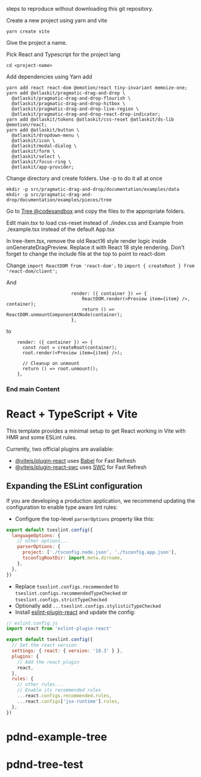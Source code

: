 steps to reproduce without downloading this git repository.

Create a new project using yarn and vite

```yarn create vite```

Give the project a name. 

Pick React and Typescript for the project lang

```cd <project-name>```

Add dependencies using Yarn add

```
yarn add react react-dom @emotion/react tiny-invariant memoize-one;
yarn add @atlaskit/pragmatic-drag-and-drop \
  @atlaskit/pragmatic-drag-and-drop-flourish \
  @atlaskit/pragmatic-drag-and-drop-hitbox \
  @atlaskit/pragmatic-drag-and-drop-live-region \
  @atlaskit/pragmatic-drag-and-drop-react-drop-indicator;
yarn add @atlaskit/tokens @atlaskit/css-reset @atlaskit/ds-lib @emotion/react;
yarn add @atlaskit/button \
  @atlaskit/dropdown-menu \
  @atlaskit/icon \
  @atlaskit/modal-dialog \
  @atlaskit/form \
  @atlaskit/select \
  @atlaskit/focus-ring \
  @atlaskit/app-provider;

```

Change directory and create folders. Use -p to do it all at once

```
mkdir -p src/pragmatic-drag-and-drop/documentation/examples/data
mkdir -p src/pragmatic-drag-and-drop/documentation/examples/pieces/tree
```

Go to [Tree @codesandbox](https://codesandbox.io/p/sandbox/tree-forked-2ntmyh) and copy the files to the appropriate folders. 

Edit main.tsx to load css-reset instead of ./index.css and Example from ./example.tsx instead of the default App.tsx

In tree-item.tsx, remove the old React16 style render logic inside onGenerateDragPreview. Replace it with React 18 style rendering. Don't forget to change the include file at the top to point to react-dom

Change
```import ReactDOM from 'react-dom';``` to ```import { createRoot } from 'react-dom/client';```

And
```
						render: ({ container }) => {
							ReactDOM.render(<Preview item={item} />, container);
							return () => ReactDOM.unmountComponentAtNode(container);
						},
```

to

```
    render: ({ container }) => {
      const root = createRoot(container);
      root.render(<Preview item={item} />);

      // Cleanup on unmount
      return () => root.unmount();
    },
```
### End main Content
# React + TypeScript + Vite

This template provides a minimal setup to get React working in Vite with HMR and some ESLint rules.

Currently, two official plugins are available:

- [@vitejs/plugin-react](https://github.com/vitejs/vite-plugin-react/blob/main/packages/plugin-react/README.md) uses [Babel](https://babeljs.io/) for Fast Refresh
- [@vitejs/plugin-react-swc](https://github.com/vitejs/vite-plugin-react-swc) uses [SWC](https://swc.rs/) for Fast Refresh

## Expanding the ESLint configuration

If you are developing a production application, we recommend updating the configuration to enable type aware lint rules:

- Configure the top-level `parserOptions` property like this:

```js
export default tseslint.config({
  languageOptions: {
    // other options...
    parserOptions: {
      project: ['./tsconfig.node.json', './tsconfig.app.json'],
      tsconfigRootDir: import.meta.dirname,
    },
  },
})
```

- Replace `tseslint.configs.recommended` to `tseslint.configs.recommendedTypeChecked` or `tseslint.configs.strictTypeChecked`
- Optionally add `...tseslint.configs.stylisticTypeChecked`
- Install [eslint-plugin-react](https://github.com/jsx-eslint/eslint-plugin-react) and update the config:

```js
// eslint.config.js
import react from 'eslint-plugin-react'

export default tseslint.config({
  // Set the react version
  settings: { react: { version: '18.3' } },
  plugins: {
    // Add the react plugin
    react,
  },
  rules: {
    // other rules...
    // Enable its recommended rules
    ...react.configs.recommended.rules,
    ...react.configs['jsx-runtime'].rules,
  },
})
```
# pdnd-example-tree
# pdnd-tree-test
